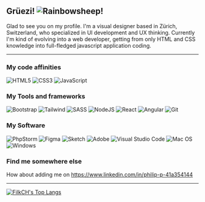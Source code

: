 ## Grüezi! ![Rainbowsheep!](https://i.imgur.com/l5eO3J0.gif)
Glad to see you on my profile. I'm a visual designer based in Zürich, Switzerland, who specialized in UI development and UX thinking. Currently I'm kind of evolving into a web developer, getting from only HTML and CSS knowledge into full-fledged javascript application coding.

---
### My code affinities

![HTML5](https://img.shields.io/badge/html5-%23E34F26.svg?style=for-the-badge&logo=html5&logoColor=white)
![CSS3](https://img.shields.io/badge/css3-%231572B6.svg?style=for-the-badge&logo=css3&logoColor=white)
![JavaScript](https://img.shields.io/badge/javascript-%23ffff00.svg?style=for-the-badge&logo=javascript&logoColor=%23000000)

### My Tools and frameworks

![Bootstrap](https://img.shields.io/badge/bootstrap-%23563D7C.svg?style=for-the-badge&logo=bootstrap&logoColor=white)
![Tailwind](https://img.shields.io/badge/tailwindcss-%2306B6D4.svg?style=for-the-badge&logo=TailwindCSS&logoColor=white)
![SASS](https://img.shields.io/badge/SASS-hotpink.svg?style=for-the-badge&logo=SASS&logoColor=white)
![NodeJS](https://img.shields.io/badge/node.js-6DA55F?style=for-the-badge&logo=node.js&logoColor=white)
![React](https://img.shields.io/badge/react-%233c404a.svg?style=for-the-badge&logo=React&logoColor=React)
![Angular](https://img.shields.io/badge/angularjs-%23E23237.svg?style=for-the-badge&logo=AngularJS&logoColor=white)
![Git](https://img.shields.io/badge/git-%23F05033.svg?style=for-the-badge&logo=git&logoColor=white)

### My Software

![PhpStorm](https://img.shields.io/badge/-PhpStorm-bb45f1?style=for-the-badge&logo=PhpStorm&logoColor=black)
![Figma](https://img.shields.io/badge/Figma-F24E1E.svg?style=for-the-badge&logo=Figma&logoColor=white)
![Sketch](https://img.shields.io/badge/Sketch-FFFFFF.svg?style=for-the-badge&logo=Sketch&logoColor=F7B500)
![Adobe](https://img.shields.io/badge/adobe%20creative%20suite-%23FF0000.svg?style=for-the-badge&logo=adobe&logoColor=white)
![Visual Studio Code](https://img.shields.io/badge/Visual%20Studio%20Code-0078d7.svg?style=for-the-badge&logo=visual-studio-code&logoColor=white)
![Mac OS](https://img.shields.io/badge/mac%20os-000000?style=for-the-badge&logo=macos&logoColor=F0F0F0)
![Windows](https://img.shields.io/badge/Windows-0078D4?style=for-the-badge&logo=microsoft&logoColor=white)

### Find me somewhere else

How about adding me on https://www.linkedin.com/in/philip-p-41a354144

---


[![FilkCH's Top Langs](https://github-readme-stats.vercel.app/api/top-langs/?username=FilkCH&layout=compact)](https://github.com/anuraghazra/github-readme-stats)

